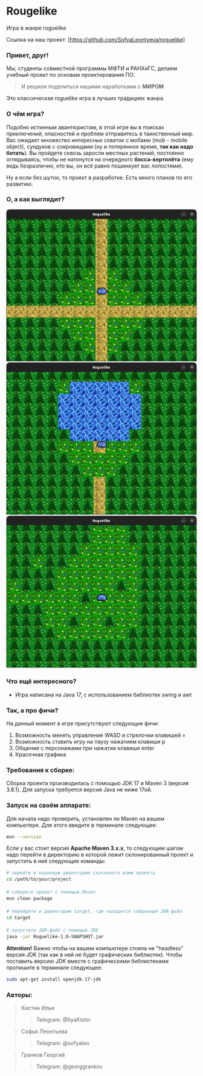 # Rougelike

Игра в жанре roguelike

Ссылка на наш проект: [https://github.com/SofyaLeontyeva/roguelike]

### Привет, друг!
Мы, студенты совместной программы МФТИ и РАНХиГС, делаем учебный проект по основам проектирования ПО.

> И решили поделиться нашими наработками с __МИРОМ__

Это классическая roguelike игра в лучших традициях жанра.

### О чём игра?

Подобно истинным авантюристам, в этой игре вы в поисках приключений, опасностей и проблем отправитесь в таинственный 
мир. Вас ожидает множество интересных схваток с мобами (mob - mobile object), сундуков с сокровищами 
(ну и потерянное время, __так как надо ботать__). Вы пройдете сквозь заросли местных растений, постоянно оглядываясь, 
чтобы не наткнутся на очередного __босса-вертолёта__ (ему ведь безразлично, кто вы, он всё равно пошинкует вас 
лопостями). 

Ну а если без шуток, то проект в разработке. Есть много планов по его развитию.

### О, а как выглядит?

![screenshot 1](./screenshots/1.png)
![screenshot 2](./screenshots/2.png)
![screenshot 3](./screenshots/3.png)



### Что ещё интересного?

* Игра написана на Java 17, с использованием библиотек swing и awt

### Так, а про фичи?

На данный момент в игре присутствуют следующие фичи:
1. Возможность менять управление WASD и стрелочки клавишей =
2. Возможность ставить игру на паузу нажатием клавиши p
3. Общение с персонажами при нажатии клавиши enter
4. Красочная графика

### Требования к сборке:

Сборка проекта производилась с помощью JDK 17 и Maven 3 (версия 3.8.1). 
Для запуска требуется версия Java не ниже 17ой.

### Запуск на своём аппарате:

Для начала надо проверить, установлен ли Maven на вашем компьютере. Для этого введите в терминале 
следующее: 

```Bash
mvn --version
```

Если у вас стоит версия **Apache Maven 3.x.x**, то следующим шагом надо перейти в директорию в которой лежит 
склонированный проект и запустить в ней следующие команды:

```Bash
# перейти в корневую директорию скачанного вами проекта
cd /path/to/your/project

# соберите проект с помощью Maven
mvn clean package

# перейдите в директорию target, где находится собранный JAR-файл
cd target

# запустите JAR-файл с помощью JRE
java -jar Roguelike-1.0-SNAPSHOT.jar
```

**Attention!** Важно чтобы на вашем компьютере стояла не "headless" версия JDK (так как в ней не 
будет графических библиотек). Чтобы поставить версию JDK вместе с графическими библиотеками пропишите в 
терминале следующее:

```Bash
sudo apt-get install openjdk-17-jdk
```
### Авторы:
> Кистин Илья
>>Telegram: @IlyaKistin

> Софья Леонтьева
>>Telegram: @sofyaleo

> Гранков Георгий
>>Telegram: @georggrankov
